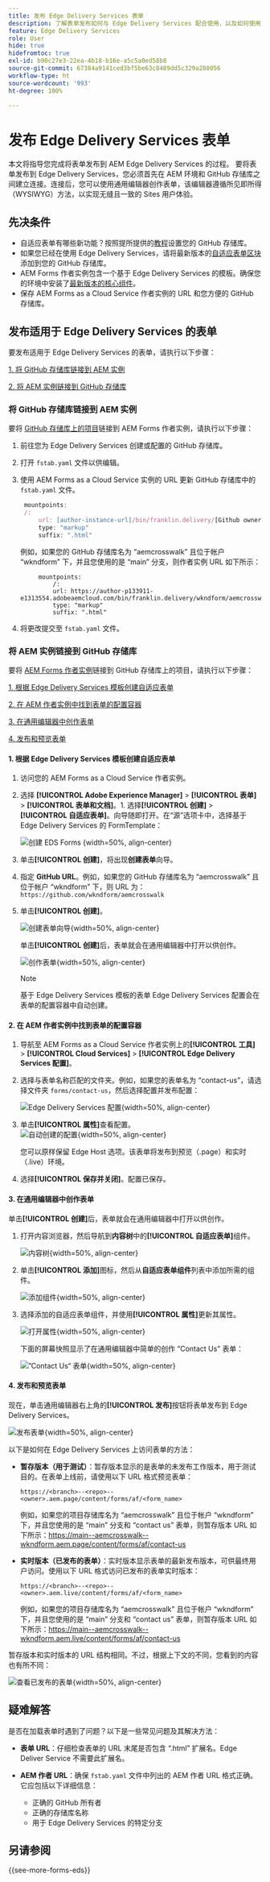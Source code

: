 ```yaml
---
title: 发布 Edge Delivery Services 表单
description: 了解表单发布如何与 Edge Delivery Services 配合使用，以及如何使用 Edge Delivery Services 发布 AEM Forms。
feature: Edge Delivery Services
role: User
hide: true
hidefromtoc: true
exl-id: b90c27e3-22ea-4b18-b16e-a5c5a0ed58b8
source-git-commit: 67384a9141ced3bf5be63c8489dd5c329a288056
workflow-type: ht
source-wordcount: '993'
ht-degree: 100%

---
```


# 发布 Edge Delivery Services 表单

本文将指导您完成将表单发布到 AEM Edge Delivery Services 的过程。
要将表单发布到 Edge Delivery Services，您必须首先在 AEM 环境和 GitHub 存储库之间建立连接。连接后，您可以使用通用编辑器创作表单，该编辑器遵循所见即所得（WYSIWYG）方法，以实现无缝且一致的 Sites 用户体验。

## 先决条件

* 自适应表单有哪些新功能？按照提所提供的[教程](/help/edge/docs/forms/tutorial.md#add-adaptive-forms-block-to-your-existing-aem-project)设置您的 GitHub 存储库。
* 如果您已经在使用 Edge Delivery Services，请将最新版本的[自适应表单区块](/help/edge/docs/forms/tutorial.md#)添加到您的 GitHub 存储库。
* AEM Forms 作者实例包含一个基于 Edge Delivery Services 的模板。确保您的环境中安装了[最新版本的核心组件](https://github.com/adobe/aem-core-forms-components)。
* 保存 AEM Forms as a Cloud Service 作者实例的 URL 和您方便的 GitHub 存储库。

## 发布适用于 Edge Delivery Services 的表单

要发布适用于 Edge Delivery Services 的表单，请执行以下步骤：

[1. 将 GitHub 存储库链接到 AEM 实例](#link-github-repository-to-aem-instance)

[2. 将 AEM 实例链接到 GitHub 存储库](#link-aem-instance-to-github-repository)

### 将 GitHub 存储库链接到 AEM 实例

要将 [GitHub 存储库上的项目](/help/edge/docs/forms/tutorial.md)链接到 AEM Forms 作者实例，请执行以下步骤：

1. 前往您为 Edge Delivery Services 创建或配置的 GitHub 存储库。
1. 打开 `fstab.yaml` 文件以供编辑。
1. 使用 AEM Forms as a Cloud Service 实例的 URL 更新 GitHub 存储库中的 `fstab.yaml` 文件。

   ```javascript
    mountpoints:
    /:
        url: [author-instance-url]/bin/franklin.delivery/[Github owner]/[Github Repository]/[Github branch] 
        type: "markup"
        suffix: ".html"
   ```

   例如，如果您的 GitHub 存储库名为 “aemcrosswalk” 且位于帐户 “wkndform” 下，并且您使用的是 “main” 分支，则作者实例 URL 如下所示：

   ```
        mountpoints:
            /:
            url: https://author-p133911-e1313554.adobeaemcloud.com/bin/franklin.delivery/wkndform/aemcrosswalk/main
            type: "markup"
            suffix: ".html"
   ```

1. 将更改提交至 `fstab.yaml` 文件。

### 将 AEM 实例链接到 GitHub 存储库

要将 [AEM Forms 作者实例](/help/edge/docs/forms/tutorial.md)链接到 GitHub 存储库上的项目，请执行以下步骤：

[1. 根据 Edge Delivery Services 模板创建自适应表单](#1-create-an-adaptive-form-based-on-the-edge-delivery-services-template)

[2. 在 AEM 作者实例中找到表单的配置容器](#2-locate-your-forms-configuration-container-in-aem-author-instance)

[3. 在通用编辑器中创作表单](#3-author-the-form-in-the-universal-editor)

[4. 发布和预览表单](#4-publish-and-preview-the-form)

#### 1. 根据 Edge Delivery Services 模板创建自适应表单

1. 访问您的 AEM Forms as a Cloud Service 作者实例。
1. 选择 **[!UICONTROL Adobe Experience Manager]** > **[!UICONTROL 表单]** > **[!UICONTROL 表单和文档]**。1. 选择&#x200B;**[!UICONTROL 创建]**  > **[!UICONTROL 自适应表单]**。向导随即打开。在“源”选项卡中，选择基于 Edge Delivery Services 的 FormTemplate：

   ![创建 EDS Forms](/help/edge/assets/create-eds-forms.png) {width=50%, align-center}

1. 单击&#x200B;**[!UICONTROL 创建]**，将出现&#x200B;**创建表单**&#x200B;向导。
1. 指定 **GitHub URL**。例如，如果您的 GitHub 存储库名为 “aemcrosswalk” 且位于帐户 “wkndform” 下，则 URL 为：
   `https://github.com/wkndform/aemcrosswalk`
1. 单击&#x200B;**[!UICONTROL 创建]**。

   ![创建表单向导](/help/edge/assets/create-form-wizard.png){width=50%, align-center}

   单击&#x200B;**[!UICONTROL 创建]**&#x200B;后，表单就会在通用编辑器中打开以供创作。

   ![创作表单](/help/edge/assets/author-form.png){width=50%, align-center}

   >[!NOTE]
   >
   > 基于 Edge Delivery Services 模板的表单 Edge Delivery Services 配置会在表单的配置容器中自动创建。

#### 2. 在 AEM 作者实例中找到表单的配置容器

1. 导航至 AEM Forms as a Cloud Service 作者实例上的&#x200B;**[!UICONTROL 工具]** > **[!UICONTROL Cloud Services]** > **[!UICONTROL Edge Delivery Services 配置]**。
1. 选择与表单名称匹配的文件夹。例如，如果您的表单名为 “contact-us”，请选择文件夹 `forms/contact-us`，然后选择配置并发布配置：

   ![Edge Delivery Services 配置](/help/forms/assets/aem-instance-eds-configuration.png){width=50%, align-center}

1. 单击&#x200B;**[!UICONTROL 属性]**&#x200B;查看配置。\
   ![自动创建的配置](/help/edge/assets/aem-forms-create-configuration-github.png){width=50%, align-center}

   您可以原样保留 Edge Host 选项。该表单将发布到预览（.page）和实时（.live）环境。

1. 选择&#x200B;**[!UICONTROL 保存并关闭]**。配置已保存。

#### 3. 在通用编辑器中创作表单

单击&#x200B;**[!UICONTROL 创建]**&#x200B;后，表单就会在通用编辑器中打开以供创作。

1. 打开内容浏览器，然后导航到&#x200B;**内容树**&#x200B;中的&#x200B;**[!UICONTROL 自适应表单]**&#x200B;组件。

   ![内容树](/help/edge/assets/content-tree.png){width=50%, align-center}

1. 单击&#x200B;**[!UICONTROL 添加]**&#x200B;图标，然后从&#x200B;**自适应表单组件**&#x200B;列表中添加所需的组件。

   ![添加组件](/help/edge/assets/add-component.png){width=50%, align-center}

1. 选择添加的自适应表单组件，并使用&#x200B;**[!UICONTROL 属性]**&#x200B;更新其属性。

   ![打开属性](/help/edge/assets/component-properties.png){width=50%, align-center}

   下面的屏幕快照显示了在通用编辑器中简单的创作 “Contact Us” 表单：

   ![”Contact Us“ 表单](/help/edge/assets/contact-us.png){width=50%, align-center}

#### 4. 发布和预览表单

现在，单击通用编辑器右上角的&#x200B;**[!UICONTROL 发布]**&#x200B;按钮将表单发布到 Edge Delivery Services。

![发布表单](/help/edge/assets/publish-form.png){width=50%, align-center}


以下是如何在 Edge Delivery Services 上访问表单的方法：

* **暂存版本（用于测试）**：暂存版本显示的是表单的未发布工作版本，用于测试目的。在表单上线前，请使用以下 URL 格式预览表单：

  `https://<branch>--<repo>--<owner>.aem.page/content/forms/af/<form_name>`

  例如，如果您的项目存储库名为 “aemcrosswalk” 且位于帐户 “wkndform” 下，并且您使用的是 “main” 分支和 “contact us” 表单，则暂存版本 URL 如下所示：https://main--aemcrosswalk--wkndform.aem.page/content/forms/af/contact-us

* **实时版本（已发布的表单）**：实时版本显示表单的最新发布版本，可供最终用户访问。使用以下 URL 格式访问已发布的表单实时版本：

  `https://<branch>--<repo>--<owner>.aem.live/content/forms/af/<form_name>`

  例如，如果您的项目存储库名为 “aemcrosswalk” 且位于帐户 “wkndform” 下，并且您使用的是 “main” 分支和 “contact us” 表单，则暂存版本 URL 如下所示：https://main--aemcrosswalk--wkndform.aem.live/content/forms/af/contact-us

暂存版本和实时版本的 URL 结构相同。不过，根据上下文的不同，您看到的内容也有所不同：

![查看已发布的表单](/help/edge/assets/eds-view-publish-form.png){width=50%, align-center}

## 疑难解答

是否在加载表单时遇到了问题？以下是一些常见问题及其解决方法：

* **表单 URL**：仔细检查表单的 URL 末尾是否包含 “.html” 扩展名。Edge Deliver Service 不需要此扩展名。

* **AEM 作者 URL**：确保 `fstab.yaml` 文件中列出的 AEM 作者 URL 格式正确。它应包括以下详细信息：

   * 正确的 GitHub 所有者
   * 正确的存储库名称
   * 用于 Edge Delivery Services 的特定分支

<!-- * **JSON Display**: If you see only JSON data instead of the actual form, your form block might be outdated. You can update it to the latest version available on https://github.com/adobe-rnd/aem-boilerplate-forms.
-->

## 另请参阅

{{see-more-forms-eds}}
